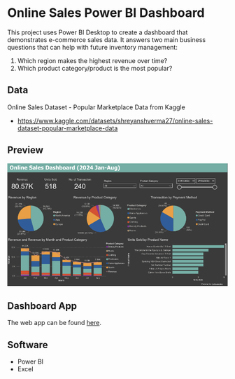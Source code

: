 # Online Sales Power BI Dashboard 

This project uses Power BI Desktop to create a dashboard that demonstrates e-commerce sales data. It answers two main business questions that can help with future inventory management:
1. Which region makes the highest revenue over time?
2. Which product category/product is the most popular?

## Data

Online Sales Dataset - Popular Marketplace Data from Kaggle

- https://www.kaggle.com/datasets/shreyanshverma27/online-sales-dataset-popular-marketplace-data

## Preview

![alt text](https://github.com/hcheung-dev/Online-Sales-Dashboard-PowerBI/blob/main/Online_sales_dashboard.png)

## Dashboard App

The web app can be found <a href="https://app.powerbi.com/view?r=eyJrIjoiMTIxY2FkMGUtZTcwZi00MjRmLTgxNTAtOWVhNWU3MGY5Njg0IiwidCI6IjE3YTE1OTc2LWYzYmUtNGY4Ny1hY2RlLTQ2NmU4NjMwM2Y3ZiIsImMiOjF9">here</a>.

## Software
- Power BI
- Excel
